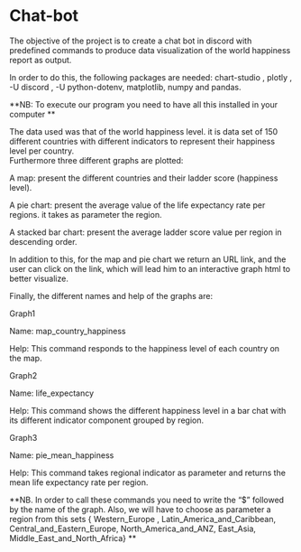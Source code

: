 # Chat-bot
The objective of the project is to create a chat bot in discord with predefined commands to produce data visualization of the world happiness report as output.                             

In order to do this, the following packages are needed: chart-studio , plotly , -U discord , -U python-dotenv, matplotlib, numpy and pandas. 

**NB: To execute our program you need to have all this installed in your computer   **                         

 The data used was that of the world happiness level. it is data set of 150 different countries with different indicators to represent their happiness level per country.                                          
Furthermore three different graphs are plotted: 

 A map: present the different countries and their ladder score (happiness level). 

A pie chart: present the average value of the life expectancy rate per regions. it takes as parameter the region.  

 A stacked bar chart:  present the average ladder score value per region in descending order.        

In addition to this, for the map and pie chart we return an URL link, and the user can click on the link, which will lead him to an interactive graph html to better visualize. 

                     

Finally, the different names and help of the graphs are: 

Graph1   

Name: map_country_happiness      

Help:  This command responds to the happiness level of each country on the map. 

Graph2 

Name: life_expectancy  

Help:  This command shows the different happiness level in a bar chat with its different indicator component grouped by region. 

Graph3 

Name: pie_mean_happiness     

Help: This command takes regional indicator as parameter and returns the mean life expectancy rate per region. 

**NB. In order to call these commands you need to write the “$” followed by the name of the graph. Also, we will have to choose as parameter a region from this sets { Western_Europe , Latin_America_and_Caribbean, Central_and_Eastern_Europe, North_America_and_ANZ, East_Asia, Middle_East_and_North_Africa} **
